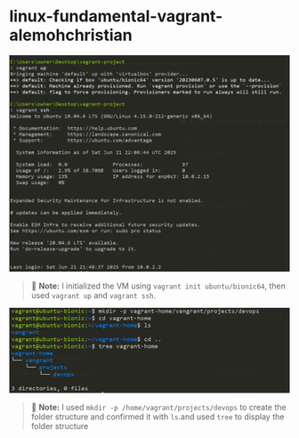 # linux-fundamental-vagrant-alemohchristian

![Screenshot 1](step1.png)

> 📝 **Note:** I initialized the VM using `vagrant init ubuntu/bionic64`, then used `vagrant up` and `vagrant ssh`.

![Screenshot 1](step2.png)

> 📝 **Note:** I used `mkdir -p /home/vagrant/projects/devops` to create the folder structure and confirmed it with `ls`.and used `tree` to display the folder structure
